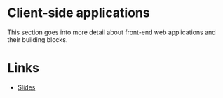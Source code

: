 # Client-side applications

This section goes into more detail about front-end web applications 
and their building blocks.

# Links

* [Slides](https://drive.google.com/open?id=1irtT7kSVPAYAPEj-EbDYGr5AeKbuAmIB35lrRsNVHIQ)